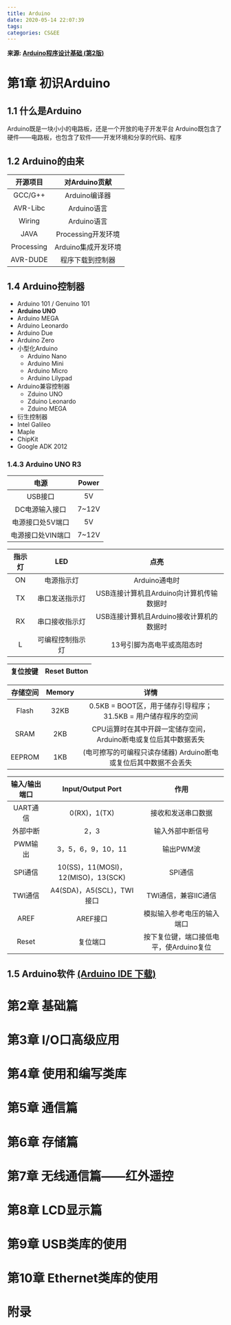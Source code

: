 ```yaml
---
title: Arduino
date: 2020-05-14 22:07:39
tags: 
categories: CS&EE
---
```


**来源: [Arduino程序设计基础 (第2版)](https://book.douban.com/subject/30402779/)**

# 第1章 初识Arduino

## 1.1 什么是Arduino

Arduino既是一块小小的电路板，还是一个开放的电子开发平台
Arduino既包含了硬件——电路板，也包含了软件——开发环境和分享的代码、程序

## 1.2 Arduino的由来

| 开源项目 | 对Arduino贡献 |
| :--------: | :----------: |
| GCC/G++    | Arduino编译器 |
| AVR-Libc   | Arduino语言 |
| Wiring     | Arduino语言 |
| JAVA       | Processing开发环境 |
| Processing | Arduino集成开发环境 |
| AVR-DUDE   | 程序下载到控制器 |

## 1.4 Arduino控制器

- Arduino 101 / Genuino 101
- **Arduino UNO**
- Arduino MEGA
- Arduino Leonardo
- Arduino Due
- Arduino Zero
- 小型化Arduino
	- Arduino Nano
	- Arduino Mini
	- Arduino Micro
	- Arduino Lilypad
- Arduino兼容控制器
	- Zduino UNO
	- Zduino Leonardo
	- Zduino MEGA
- 衍生控制器
- Intel Galileo
- Maple
- ChipKit
- Google ADK 2012

### 1.4.3 Arduino UNO R3

| 电源 |  Power |
| :--: | :--: |
| USB接口 | 5V |
| DC电源输入接口 | 7~12V |
| 电源接口处5V端口 | 5V |
| 电源接口处VIN端口 | 7~12V |

| 指示灯 | LED | 点亮 |
| :--: | :--: | :--: |
| ON | 电源指示灯 | Arduino通电时 |
| TX | 串口发送指示灯 | USB连接计算机且Arduino向计算机传输数据时 |
| RX | 串口接收指示灯 | USB连接计算机且Arduino接收计算机的数据时 |
| L  | 可编程控制指示灯 | 13号引脚为高电平或高阻态时 |

| 复位按键 | Reset Button |
| :--: | :--: |

| 存储空间 | Memory | 详情 |
| :----: | :---: | :---: |
| Flash  | 32KB  | 0.5KB = BOOT区，用于储存引导程序；31.5KB = 用户储存程序的空间 |
| SRAM   | 2KB   | CPU运算时在其中开辟一定储存空间，Arduino断电或复位后其中数据丢失 |
| EEPROM | 1KB   | (电可擦写的可编程只读存储器) Arduino断电或复位后其中数据不会丢失 |

| 输入/输出端口 | Input/Output Port | 作用 |
| :---: | :---: | :---: |
| UART通信 | 0(RX)，1(TX) | 接收和发送串口数据 |
| 外部中断 | 2，3 | 输入外部中断信号 |
| PWM输出 | 3，5，6，9，10，11 | 输出PWM波 |
| SPI通信 | 10(SS)，11(MOSI)，12(MISO)，13(SCK) | SPI通信 |
| TWI通信 | A4(SDA)，A5(SCL)，TWI接口 |TWI通信，兼容IIC通信 |
| AREF   |  AREF接口 | 模拟输入参考电压的输入端口 |
| Reset | 复位端口 | 按下复位键，端口接低电平，使Arduino复位 |

## 1.5 Arduino软件 [(Arduino IDE 下载)](https://www.arduino.cc/en/Main/Software)






# 第2章 基础篇



# 第3章 I/O口高级应用



# 第4章 使用和编写类库





# 第5章 通信篇





# 第6章 存储篇




# 第7章 无线通信篇——红外遥控




# 第8章 LCD显示篇





# 第9章 USB类库的使用





# 第10章 Ethernet类库的使用




# 附录




